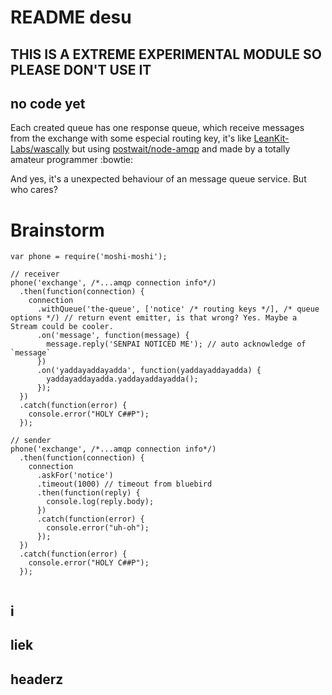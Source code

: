 # README desu

## THIS IS A EXTREME EXPERIMENTAL MODULE SO PLEASE DON'T USE IT

## no code yet

Each created queue has one response queue, which receive messages from the exchange with some especial routing key,
it's like [LeanKit-Labs/wascally](https://github.com/LeanKit-Labs/wascally)
but using [postwait/node-amqp](https://github.com/postwait/node-amqp)
and made by a totally amateur programmer :bowtie:

And yes, it's a unexpected behaviour of an message queue service. But who cares?


# Brainstorm

```
var phone = require('moshi-moshi');

// receiver
phone('exchange', /*...amqp connection info*/)
  .then(function(connection) {
    connection
      .withQueue('the-queue', ['notice' /* routing keys */], /* queue options */) // return event emitter, is that wrong? Yes. Maybe a Stream could be cooler.
      .on('message', function(message) {
        message.reply('SENPAI NOTICED ME'); // auto acknowledge of `message`
      })
      .on('yaddayaddayadda', function(yaddayaddayadda) {
        yaddayaddayadda.yaddayaddayadda();
      });
  })
  .catch(function(error) {
    console.error("HOLY C##P");
  });

// sender
phone('exchange', /*...amqp connection info*/)
  .then(function(connection) {
    connection
      .askFor('notice')
      .timeout(1000) // timeout from bluebird
      .then(function(reply) {
        console.log(reply.body);
      })
      .catch(function(error) {
        console.error("uh-oh");
      });
  })
  .catch(function(error) {
    console.error("HOLY C##P");
  });


```


## i


## liek


## headerz
